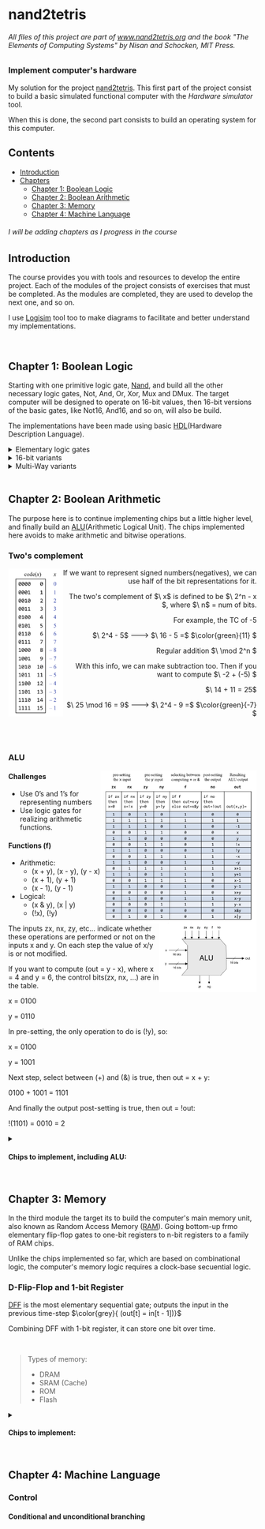 # nand2tetris

###### _All files of this project are part of www.nand2tetris.org and the book "The Elements of Computing Systems" by Nisan and Schocken, MIT Press._

### Implement computer's hardware

My solution for the project [nand2tetris](https://www.nand2tetris.org/course). This first part of the project consist to build a basic simulated functional computer with the _Hardware simulator_ tool. 

When this is done, the second part consists to build an operating system for this computer.

## Contents
- [Introduction](#Introduction)
- [Chapters](#Chapters)
    - [Chapter 1: Boolean Logic](#Chapter_1)
    - [Chapter 2: Boolean Arithmetic](#Chapter_2)
    - [Chapter 3: Memory](#Chapter_3)
    - [Chapter 4: Machine Language](#Chapter_4)

###### *I will be adding chapters as I progress in the course*

<a name='Introduction'></a>
 
## Introduction

The course provides you with tools and resources to develop the entire project. Each of the modules of the project consists of exercises that must be completed. As the modules are completed, they are used to develop the next one, and so on.

I use [Logisim](http://www.cburch.com/logisim/index.html) tool too to make diagrams to facilitate and better understand my implementations.

<br>

<a name='Chapters'></a>

<a name='Chapter_1'></a>
 
## Chapter 1: Boolean Logic

Starting with one primitive logic gate, [Nand](https://en.wikipedia.org/wiki/NAND_gate), and build all the other necessary logic gates, Not, And, Or, Xor, Mux and DMux.
The target computer will be designed to operate on 16-bit values, then 16-bit versions of the basic gates, like Not16,
And16, and so on, will also be build.

The implementations have been made using basic [HDL](https://en.wikipedia.org/wiki/Hardware_description_language)(Hardware Description Language).

<details>
<summary> Elementary logic gates </summary>

- [x] Not
- [x] And
- [x] Or
- [x] Xor
- [x] Mux (Multiplexer)
- [x] DMux (Demultiplexer)

</details>

<details>
<summary> 16-bit variants </summary>

- [x] Not16
- [x] And16
- [x] Or16
- [x] Mux16

</details>

<details>
<summary> Multi-Way variants </summary>

- [x] Or8Way
- [x] Mux4Way16
- [x] Mux8Way16
- [x] DMux4Way
- [x] DMux8Way

</details>

<br>

<a name='Chapter_2'></a>
 
## Chapter 2: Boolean Arithmetic

The purpose here is to continue implementing chips but a little higher level, and finally build an [ALU](https://en.wikipedia.org/wiki/Arithmetic_logic_unit)(Arithmetic Logical Unit).
The chips implemented here avoids to make arithmetic and bitwise operations.

### Two's complement

<p align="left">

<img align="left" height="300px" src="https://github.com/esettes/nand2tetris/blob/main/diagrams/utils/two_complement.png">

</p>

<p align="right">
If we want to represent signed numbers(negatives), we can use half of the bit representations for it.
</p>
<p align="right">
The two's complement of $\ x$ is defined to be $\ 2^n - x $, where $\ n$ = num of bits.
</p>
<p align="right">
For example, the TC of -5
</p>
<p align="right">
$\ 2^4 - 5$ ---> $\ 16 - 5 =$ $\color{green}{11} $
</p>
<p align="right">
Regular addition $\ \mod 2^n $
</p>
<p align="right">
With this info, we can make subtraction too. Then if you want to compute $\ -2 + (-5) $
</p>
<p align="right">
$\ 14 + 11 = 25$
</p>
<p align="right">
$\ 25 \mod 16 = 9$ ---> $\ 2^4 - 9 =$ $\color{green}{-7} $
</p>

<br><br>

### ALU

<img align="right" height="310px" src="https://github.com/esettes/nand2tetris/blob/main/diagrams/screenshots/alu_impl.png">

<img align="right" height="140px" src="https://github.com/esettes/nand2tetris/blob/main/diagrams/screenshots/alu_diagram.png">

#### Challenges
- Use 0’s and 1’s for representing numbers
- Use logic gates for realizing arithmetic functions.

#### Functions (f)

- Arithmetic:
    - (x + y), (x - y), (y - x)
    - (x + 1), (y + 1)
    - (x - 1), (y - 1)
- Logical:
    - (x & y), (x | y)
    - (!x), (!y)

The inputs zx, nx, zy, etc... indicate whether these operations are performed or not on the inputs x and y. On each step the 
value of x/y is or not modified.

If you want to compute (out = y - x), where x = 4 and y = 6, the control bits(zx, nx, ...) are in the table.

x = 0100

y = 0110

In pre-setting, the only operation to do is (!y), so:

x = 0100

y = 1001

Next step, select between (+) and (&) is true, then out = x + y:

0100 + 1001 = 1101

And finally the output post-setting is true, then out = !out:

!(1101) = 0010 = 2

<details>
<summary><h4> Chips to implement, including ALU: </h4></summary>

- [x] HalfAdder
- [x] FullAdder
- [x] Add16 (16-bit adder)
- [x] Inc16 (16-bit incrementor)
- [x] ALU

</details>

<br>

<a name='Chapter_3'></a>
 
## Chapter 3: Memory

In the third module the target its to build the computer's main memory unit, also known as Random Access Memory ([RAM](https://en.wikipedia.org/wiki/Random-access_memory)). Going bottom-up frmo elementary flip-flop gates to one-bit registers to n-bit registers to a family of RAM chips. 

Unlike the chips implemented so far, which are based on combinational logic,  the computer's memory logic requires a clock-base secuential logic.

### D-Flip-Flop and 1-bit Register

[DFF](https://www.javatpoint.com/d-flip-flop-in-digital-electronics) is the most elementary sequential gate; outputs the input in the previous time-step $\color{grey}{ (out[t] = in[t - 1])}$

Combining DFF with 1-bit register, it can store one bit over time.

<br>

> Types of memory:
> - DRAM
> - SRAM (Cache)
> - ROM
> - Flash
  
<details>
<summary><h4> Chips to implement: </h4></summary>

- [x] Register (1-bit, 16-bit)
- [x] RAM-n (8, 64, 512, 4096, 16384)
- [x] PC (Program Counter)

</details>

<br>

<a name='Chapter_4'></a>
 
## Chapter 4: Machine Language

### Control

#### Conditional and unconditional branching

